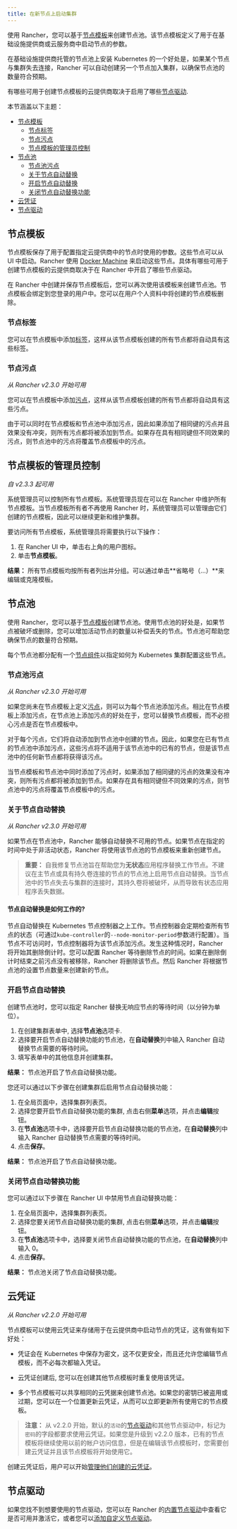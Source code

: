```yaml
---
title: 在新节点上启动集群
---
```


使用 Rancher，您可以基于[节点模板](#节点模板)来创建节点池。该节点模板定义了用于在基础设施提供商或云服务商中启动节点的参数。

在基础设施提供商托管的节点池上安装 Kubernetes 的一个好处是，如果某个节点与集群失去连接，Rancher 可以自动创建另一个节点加入集群，以确保节点池的数量符合预期。

有哪些可用于创建节点模板的云提供商取决于启用了哪些[节点驱动](#节点驱动).

本节涵盖以下主题：

- [节点模板](#节点模板)
  - [节点标签](#节点标签)
  - [节点污点](#节点污点)
  - [节点模板的管理员控制](#节点模板的管理员控制)
- [节点池](#节点池)
  - [节点池污点](#节点池污点)
  - [关于节点自动替换](#关于节点自动替换)
  - [开启节点自动替换](#开启节点自动替换)
  - [关闭节点自动替换功能](#关闭节点自动替换功能)
- [云凭证](#云凭证)
- [节点驱动](#节点驱动)

## 节点模板

节点模板保存了用于配置指定云提供商中的节点时使用的参数。这些节点可以从 UI 中启动。Rancher 使用 [Docker Machine](https://docs.docker.com/machine/) 来启动这些节点。具体有哪些可用于创建节点模板的云提供商取决于在 Rancher 中开启了哪些节点驱动。

在 Rancher 中创建并保存节点模板后，您可以再次使用该模板来创建节点池。节点模板会绑定到您登录的用户中。您可以在用户个人资料中将创建的节点模板删除。

### 节点标签

您可以在节点模板中添加[标签](https://kubernetes.io/docs/concepts/overview/working-with-objects/labels/)，这样从该节点模板创建的所有节点都将自动具有这些标签。

### 节点污点

_从 Rancher v2.3.0 开始可用_

您可以在节点模板中添加[污点](https://kubernetes.io/docs/concepts/configuration/taint-and-toleration/)，这样从该节点模板创建的所有节点都将自动具有这些污点。

由于可以同时在节点模板和节点池中添加污点，因此如果添加了相同键的污点并且效果没有冲突，则所有污点都将被添加到节点。如果存在具有相同键但不同效果的污点，则节点池中的污点将覆盖节点模板中的污点。

## 节点模板的管理员控制

_自 v2.3.3 起可用_

系统管理员可以控制所有节点模板。系统管理员现在可以在 Rancher 中维护所有节点模板。当节点模板所有者不再使用 Rancher 时，系统管理员可以管理由它们创建的节点模板，因此可以继续更新和维护集群。

要访问所有节点模板，系统管理员将需要执行以下操作：

1. 在 Rancher UI 中，单击右上角的用户图标。
1. 单击**节点模板**。

**结果：** 所有节点模板均按所有者列出并分组。可以通过单击**省略号（...）**来编辑或克隆模板。

## 节点池

使用 Rancher，您可以基于[节点模板](#节点模板)创建节点池。使用节点池的好处是，如果节点被破坏或删除，您可以增加活动节点的数量以补偿丢失的节点。节点池可帮助您确保节点的数量符合预期。

每个节点池都分配有一个[节点组件](/docs/cluster-provisioning/_index)以指定如何为 Kubernetes 集群配置这些节点。

### 节点池污点

_从 Rancher v2.3.0 开始可用_

如果您尚未在节点模板上定义[污点](https://kubernetes.io/docs/concepts/configuration/taint-and-toleration/)，则可以为每个节点池添加污点。相比在节点模板上添加污点，在节点池上添加污点的好处在于，您可以替换节点模板，而不必担心污点是否在节点模板中。

对于每个污点，它们将自动添加到节点池中创建的节点。因此，如果您在已有节点的节点池中添加污点，这些污点将不适用于该节点池中的已有的节点，但是该节点池中的任何新节点都将获得该污点。

当节点模板和节点池中同时添加了污点时，如果添加了相同键的污点的效果没有冲突，则所有污点都将被添加到节点。如果存在具有相同键但不同效果的污点，则节点池中的污点将覆盖节点模板中的污点。

### 关于节点自动替换

_从 Rancher v2.3.0 开始可用_

如果节点在节点池中，Rancher 能够自动替换不可用的节点。如果节点在指定的时间中处于非活动状态，Rancher 将使用该节点池的节点模板来重新创建节点。

> **重要：** 自我修复节点池旨在帮助您为**无状态**应用程序替换工作节点。不建议在主节点或具有持久卷连接的节点的节点池上启用节点自动替换。当节点池中的节点失去与集群的连接时，其持久卷将被破坏，从而导致有状态应用程序丢失数据。

#### 节点自动替换是如何工作的?

节点自动替换在 Kubernetes 节点控制器之上工作。节点控制器会定期检查所有节点的状态（可通过`kube-controller`的`--node-monitor-period`参数进行配置）。当节点不可访问时，节点控制器将为该节点添加污点。发生这种情况时，Rancher 将开始其删除倒计时。您可以配置 Rancher 等待删除节点的时间。如果在删除倒计时结束之前污点没有被移除，Rancher 将删除该节点。然后 Rancher 将根据节点池的设置节点数量来创建新的节点。

### 开启节点自动替换

创建节点池时，您可以指定 Rancher 替换无响应节点的等待时间（以分钟为单位）。

1. 在创建集群表单中, 选择**节点池**选项卡.
1. 选择要开启节点自动替换功能的节点池，在**自动替换**列中输入 Rancher 自动替换节点需要的等待时间。
1. 填写表单中的其他信息并创建集群。

**结果：** 节点池开启了节点自动替换功能。

您还可以通过以下步骤在创建集群后启用节点自动替换功能：

1. 在全局页面中，选择集群列表页。
1. 选择您要开启节点自动替换功能的集群, 点击右侧**菜单**选项，并点击**编辑**按钮。
1. 在**节点池**选项卡中，选择要开启节点自动替换功能的节点池，在**自动替换**列中输入 Rancher 自动替换节点需要的等待时间。
1. 点击**保存**。

**结果：** 节点池开启了节点自动替换功能。

### 关闭节点自动替换功能

您可以通过以下步骤在 Rancher UI 中禁用节点自动替换功能：

1. 在全局页面中，选择集群列表页。
1. 选择您要关闭节点自动替换功能的集群, 点击右侧**菜单**选项，并点击**编辑**按钮。
1. 在**节点池**选项卡中，选择要关闭节点自动替换功能的节点池，在**自动替换**列中输入 0。
1. 点击**保存**。

**结果：** 节点池关闭了节点自动替换功能。

## 云凭证

_从 Rancher v2.2.0 开始可用_

节点模板可以使用云凭证来存储用于在云提供商中启动节点的凭证，这有做有如下好处：

- 凭证会在 Kubernetes 中保存为密文，这不仅更安全，而且还允许您编辑节点模板，而不必每次都输入凭证。

- 云凭证创建后, 您可以在创建其他节点模板时重复使用该凭证。

- 多个节点模板可以共享相同的云凭据来创建节点池。如果您的密钥已被盗用或过期，您可以在一个位置更新云凭证，从而可以立即更新所有使用它的节点模板。

> **注意：** 从 v2.2.0 开始，默认的`活动`的[节点驱动](/docs/admin-settings/drivers/node-drivers/_index)和其他节点驱动中，标记为`密码`的字段都要求使用云凭证。如果您是升级到 v2.2.0 版本，已有的节点模板将继续使用以前的帐户访问信息，但是在编辑该节点模板时，您需要创建云凭证并且该节点模板将开始使用它。

创建云凭证后，用户可以开始[管理他们创建的云凭证](/docs/user-settings/cloud-credentials/_index)。

## 节点驱动

如果您找不到想要使用的节点驱动，您可以在 Rancher 的[内置节点驱动](/docs/admin-settings/drivers/node-drivers/_index)中查看它是否可用并激活它，或者您可以[添加自定义节点驱动](/docs/admin-settings/drivers/node-drivers/_index)。
